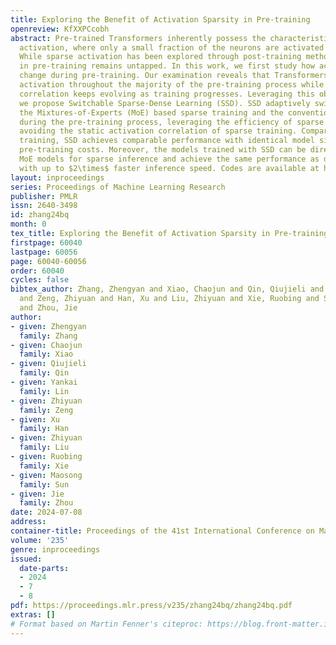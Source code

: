 ```yaml
---
title: Exploring the Benefit of Activation Sparsity in Pre-training
openreview: KfXXPCcobh
abstract: Pre-trained Transformers inherently possess the characteristic of sparse
  activation, where only a small fraction of the neurons are activated for each token.
  While sparse activation has been explored through post-training methods, its potential
  in pre-training remains untapped. In this work, we first study how activation properties
  change during pre-training. Our examination reveals that Transformers exhibit sparse
  activation throughout the majority of the pre-training process while the activation
  correlation keeps evolving as training progresses. Leveraging this observation,
  we propose Switchable Sparse-Dense Learning (SSD). SSD adaptively switches between
  the Mixtures-of-Experts (MoE) based sparse training and the conventional dense training
  during the pre-training process, leveraging the efficiency of sparse training and
  avoiding the static activation correlation of sparse training. Compared to dense
  training, SSD achieves comparable performance with identical model size and reduces
  pre-training costs. Moreover, the models trained with SSD can be directly used as
  MoE models for sparse inference and achieve the same performance as dense models
  with up to $2\times$ faster inference speed. Codes are available at https://github.com/thunlp/moefication.
layout: inproceedings
series: Proceedings of Machine Learning Research
publisher: PMLR
issn: 2640-3498
id: zhang24bq
month: 0
tex_title: Exploring the Benefit of Activation Sparsity in Pre-training
firstpage: 60040
lastpage: 60056
page: 60040-60056
order: 60040
cycles: false
bibtex_author: Zhang, Zhengyan and Xiao, Chaojun and Qin, Qiujieli and Lin, Yankai
  and Zeng, Zhiyuan and Han, Xu and Liu, Zhiyuan and Xie, Ruobing and Sun, Maosong
  and Zhou, Jie
author:
- given: Zhengyan
  family: Zhang
- given: Chaojun
  family: Xiao
- given: Qiujieli
  family: Qin
- given: Yankai
  family: Lin
- given: Zhiyuan
  family: Zeng
- given: Xu
  family: Han
- given: Zhiyuan
  family: Liu
- given: Ruobing
  family: Xie
- given: Maosong
  family: Sun
- given: Jie
  family: Zhou
date: 2024-07-08
address:
container-title: Proceedings of the 41st International Conference on Machine Learning
volume: '235'
genre: inproceedings
issued:
  date-parts:
  - 2024
  - 7
  - 8
pdf: https://proceedings.mlr.press/v235/zhang24bq/zhang24bq.pdf
extras: []
# Format based on Martin Fenner's citeproc: https://blog.front-matter.io/posts/citeproc-yaml-for-bibliographies/
---
```


